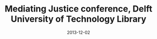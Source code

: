 ---
title: Mediating Justice conference, Delft University of Technology Library
date: "2013-12-02"
end: "2013-12-13"
location: Delft, The Netherlands
credit: Places & Spaces
images: [image01-lg.jpg, image02-lg.jpg]
thumbs: [image01-thb.jpg, image02-thb.jpg]
---